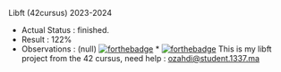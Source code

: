  Libft (42cursus) 2023-2024
* Actual Status : finished.
* Result : 122%
* Observations : (null)
[![forthebadge](https://forthebadge.com/images/badges/built-with-love.svg)](https://forthebadge.com)  *  [![forthebadge](https://forthebadge.com/images/badges/made-with-c.svg)](https://forthebadge.com)
 This is my libft project from the 42 cursus, need help : ozahdi@student.1337.ma
